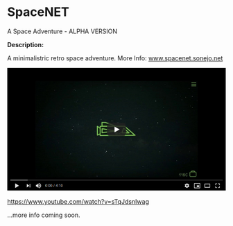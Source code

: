 # SpaceNET
A Space Adventure - ALPHA VERSION

__Description:__

A minimalistric retro space adventure.
More Info: www.spacenet.sonejo.net

[![SpaceNET](./docs/SpaceNETtrailer.png)](https://www.youtube.com/watch?v=sTqJdsnIwag)

https://www.youtube.com/watch?v=sTqJdsnIwag


...more info coming soon.

